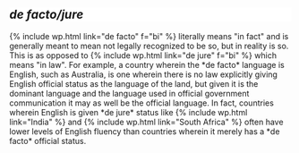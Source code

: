 <h2 id="de facto jure" style="background-color: white; border: none;"><i>de facto/jure</i></h2>
{% include wp.html link="de facto" f="bi" %} literally means "in fact" and is generally meant to mean not legally recognized to be so, but in reality is so. This is as opposed to {% include wp.html link="de jure" f="bi" %} which means "in law". For example, a country wherein the *de facto* language is English, such as Australia, is one wherein there is no law explicitly giving English official status as the language of the land, but given it is the dominant language and the language used in official government communication it may as well be the official language. In fact, countries wherein English is given *de jure* status like {% include wp.html link="India" %} and {% include wp.html link="South Africa" %} often have lower levels of English fluency than countries wherein it merely has a *de facto* official status.
